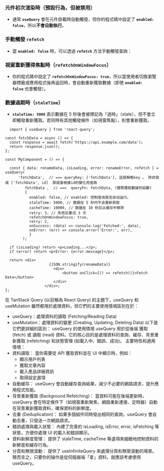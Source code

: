 ### **元件初次渲染時（預設行為，但被禁用）**

- 通常 **`useQuery`** 會在元件掛載時自動觸發，但你的程式碼中設定了 **`enabled: false`**，所以**不會自動執行**。

### **手動觸發 `refetch`**

- 當 **`enabled: false`** 時，可以透過 **`refetch`** 方法手動觸發查詢：

### **視窗重新獲得焦點時（`refetchOnWindowFocus`）**

- 你的程式碼中設定了 **`refetchOnWindowFocus: true`**，所以當使用者切換瀏覽器標籤或應用程式後再返回時，會自動重新獲取數據（即使 **`enabled: false`** 也會觸發）。

### **數據過期時（`staleTime`）**

- **`staleTime: 5000`** 表示數據在 5 秒後會被標記為「過時」（stale），但不會立即觸發重新獲取。若同時有其他觸發條件（如視窗焦點），則會重新獲取。

```
  import { useQuery } from 'react-query';

const fetchData = async () => {
  const response = await fetch('https://api.example.com/data');
  return response.json();
};

const MyComponent = () => {

  const { data: renameData, isLoading, error: renameError, refetch } = useQuery(
	  'fetchData',  // === queryKey: ['fetchData'], 這是靜態key 。 除非寫成 ['fetchData', id]  那就會根據id的變化而查詢 
		 fetchData ,  // ===  queryFn: fetchData, (實際獲取數據的函數)
		 {
		   enabled: false, // enabled: 控制查询是否自动运行。
		   staleTime: 5000, // 数据在 5 秒内不会重新获取
		   cacheTime: 10000, // 数据在 10 秒后从缓存中移除
		   retry: 3, // 失败后重试 3 次
		   refetchOnWindowFocus: true,
		   retry: 2,
		   onSuccess: (data) => console.log('Fetched:', data),
		   onError: (err) => console.error('Error:', err),
		   }
		);

  if (isLoading) return <p>Loading...</p>;
  if (error) return <p>Error: {error.message}</p>;
	
  return <div>
				    {JSON.stringify(renameData)}
					  <div>
						  <button onClick={() => refetch()}>Fetch Data</button>
					  </div>
				  </div>;
}; 
```
在 TanStack Query (以前稱為 React Query) 的主題下，useQuery 和 useMutation 雖然都用於處理資料，但它們的主要使用情境區別在於：
 * useQuery：處理資料的讀取 (Fetching/Reading Data)
 * useMutation：處理資料的變更 (Creating, Updating, Deleting Data)
以下是它們更詳細的區別：
useQuery 的使用情境
useQuery 用於從後端 獲取 (fetch) 或 讀取 (read) 資料。它的核心目的是處理資料的查詢、緩存、背景重新獲取 (refetching) 和狀態管理 (如載入中、錯誤、成功)。
主要特性和適用情境：
 * 資料讀取： 當你需要從 API 獲取資料並在 UI 中顯示時，例如：
   * 顯示用戶列表
   * 獲取文章內容
   * 載入產品詳細資訊
   * 取得設定選項
 * 自動緩存： useQuery 會自動緩存查詢結果，減少不必要的網路請求，提升應用程式性能。
 * 背景重新獲取 (Background Refetching)： 當資料可能在後端更新時，useQuery 會在特定條件下（如視窗重新聚焦、網路重新連接、定時器）自動在背景重新獲取資料，確保資料的新鮮度。
 * 去重 (Deduplication)： 如果多個組件同時發出相同的查詢，useQuery 會自動去重，只發送一次網路請求。
 * 錯誤處理與載入狀態： 內建了完善的 isLoading, isError, error, isFetching 等狀態，方便你處理 UI 的載入和錯誤顯示。
 * 資料新鮮度管理： 提供了 staleTime, cacheTime 等選項來細緻地控制資料的新鮮度和緩存行為。
 * 分頁和無限滾動： 提供了 useInfiniteQuery 來處理分頁和無限滾動的場景。
簡而言之，只要你的操作是從伺服器端「拿」資料，就應該考慮使用 useQuery。
